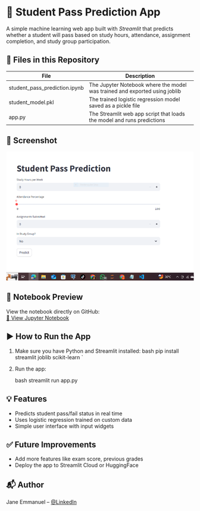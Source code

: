 # 🧠 Student Pass Prediction App

A simple machine learning web app built with *Streamlit* that predicts whether a student will pass based on study hours, attendance, assignment completion, and study group participation.

## 📁 Files in this Repository

| File | Description |
|------|-------------|
| student_pass_prediction.ipynb | The Jupyter Notebook where the model was trained and exported using joblib |
| student_model.pkl | The trained logistic regression model saved as a pickle file |
| app.py | The Streamlit web app script that loads the model and runs predictions |


## 📸 Screenshot

![App Screenshot](https://github.com/Jane-Emmanuel/student-pass-prediction/blob/main/student_pass_prediction_screenshot.PNG)


## 🔗 Notebook Preview

View the notebook directly on GitHub:  
[📘 View Jupyter Notebook](https://github.com/Jane_Emmanuel_student_pass_prediction.ipynb)


## ▶ How to Run the App

1. Make sure you have Python and Streamlit installed:
   bash
   pip install streamlit joblib scikit-learn
`

2. Run the app:

   bash
   streamlit run app.py
   

## 💡 Features

* Predicts student pass/fail status in real time
* Uses logistic regression trained on custom data
* Simple user interface with input widgets

## ✅ Future Improvements

* Add more features like exam score, previous grades
* Deploy the app to Streamlit Cloud or HuggingFace

## 📬 Author

Jane Emmanuel – [@LinkedIn](https://www.linkedin.com/in/jane-emmanuel-/)
